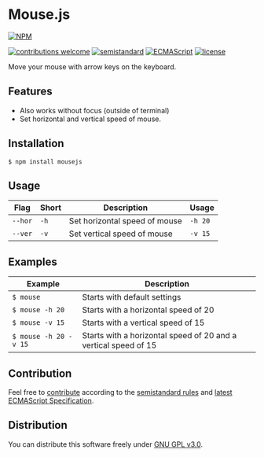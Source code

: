# Mouse.js

[![NPM](https://nodei.co/npm/mousejs.png)](https://nodei.co/npm/mousejs/)

[![contributions welcome](https://img.shields.io/badge/contributions-welcome-brightgreen.svg)](https://github.com/berkerol/mousejs/issues)
[![semistandard](https://img.shields.io/badge/code%20style-semistandard-brightgreen.svg)](https://github.com/Flet/semistandard)
[![ECMAScript](https://img.shields.io/badge/ECMAScript-latest-brightgreen.svg)](https://www.ecma-international.org/ecma-262)
[![license](https://img.shields.io/badge/license-GNU%20GPL%20v3.0-blue.svg)](https://github.com/berkerol/mousejs/blob/master/LICENSE)

Move your mouse with arrow keys on the keyboard.

## Features

* Also works without focus (outside of terminal)
* Set horizontal and vertical speed of mouse.

## Installation

```
$ npm install mousejs
```

## Usage

Flag | Short | Description | Usage
-----|-------|---------|------
`--hor` | `-h` | Set horizontal speed of mouse | `-h 20`
`--ver` | `-v` | Set vertical speed of mouse | `-v 15`

## Examples

Example | Description
--------|------------
`$ mouse` | Starts with default settings
`$ mouse -h 20` | Starts with a horizontal speed of 20
`$ mouse -v 15` | Starts with a vertical speed of 15
`$ mouse -h 20 -v 15` | Starts with a horizontal speed of 20 and a vertical speed of 15

## Contribution

Feel free to [contribute](https://github.com/berkerol/mousejs/issues) according to the [semistandard rules](https://github.com/Flet/semistandard) and [latest ECMAScript Specification](https://www.ecma-international.org/ecma-262).

## Distribution

You can distribute this software freely under [GNU GPL v3.0](https://github.com/berkerol/mousejs/blob/master/LICENSE).
